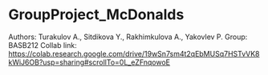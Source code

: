 # GroupProject_McDonalds
Authors: Turakulov A., Sitdikova Y., Rakhimkulova A., Yakovlev P.  Group: BASB212
Collab link: https://colab.research.google.com/drive/19wSn7sm4t2qEbMUSq7HSTvVK8kWiJ6OB?usp=sharing#scrollTo=0L_eZFnqowoE
